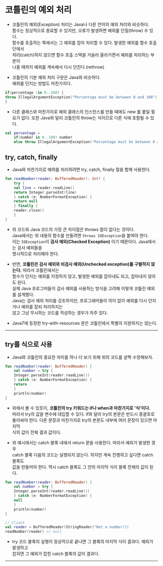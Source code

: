 # 코틀린의 예외 처리

- 코틀린의 예외(Exception) 처리는 Java나 다른 언어의 예외 처리와 비슷하다.  
  함수는 정상적으로 종료할 수 있지만, 오류가 발생하면 예외를 던질(throw) 수 있다.  
  함수를 호출하는 쪽에서는 그 예외를 잡아 처리할 수 있다. 발생한 예외를 함수 호출단에서  
  처리(catch)하지 않으면 함수 호출 스택을 거슬러 올라가면서 예외를 처리하는 부분이  
  나올 때까지 예외를 계속해서 다시 던진다.(rethrow)

- 코틀린의 기본 예외 처리 구문은 Java와 비슷하다.  
  예외를 던지는 방법도 마찬가지다.

```kt
if(percentage !in 0..100) {
throw IllegalArgumentException("Percentage must be between 0 and 100")
}
```

- 다른 클래스와 마찬가지로 예외 클래스의 인스턴스를 만들 때에도 new 를 붙일 필요가 없다.
  또한 Java와 달리 코틀린의 throw는 식이므로 다른 식에 포함될 수 있다.

```kt
val percentage =
    if(number in 0..100) number
    else throw IllegalArgumentException("Percentage must be between 0 and 100")
```

## try, catch, finally

- Java와 마찬가지로 예외를 처리하려면 try, catch, finally 절을 함께 사용한다.

```kt
fun readNumber(reader: BufferedReader): Int? {
    try {
	val line = reader.readLine()
	return Integer.parseInt(line)
    } catch (e: NumberFormatException) {
	return null
    } finally {
	reader.close()
    }
}
```

- 위 코드와 Java 코드의 가장 큰 차이점은 throws 절이 없다는 것이다.  
  Java에서는 위 내용의 함수를 만들려면 `throws IOException`을 붙여야 한다.  
  이는 `IOException`이 **검사 예외(Checked Exception)** 이기 때문이다. Java에서는 검사 예외들을  
  명시적으로 처리해야 한다.

- 반면, **코틀린은 검사 예외와 비검사 예외(Unchecked exception)를 구별하지 않는다.** 따라서 코틀린에서는  
  함수가 던지는 예외를 지정하지 않고, 발생한 예외를 잡아내도 되고, 잡아내지 않아도 된다.  
  실제 Java 프로그머들이 검사 예외를 사용하는 방식을 고려해 이렇게 코틀린 예외를 설계했다.  
  Java는 검사 예외 처리를 강조하지만, 프로그래머들이 의미 없이 예외를 다시 던지거나 예외를 잡되 처리하지는  
  않고 그냥 무시하는 코드를 작성하는 경우가 자주 있다.

- Java7에 등장한 try-with-resources 문은 코틀린에서 특별히 지원하지는 않는다.

<hr/>

## try를 식으로 사용

- Java와 코틀린의 중요한 차이를 하나 더 보기 위해 위의 코드를 살짝 수정해보자.

```kt
fun readNumber(reader: BufferedReader) {
    val number = try {
	Integer.parseInt(reader.readLine())
    } catch (e: NumberFormatException) {
	return
    }
    println(number)
}
```

- 위에서 볼 수 있듯이, **코틀린의 try 키워드는 if나 when과 마찬가지로 '식'이다.**  
  따라서 try의 값을 변수에 대입할 수 있다. if와 달리 try의 본문은 반드시 중괄호로  
  둘러싸야 한다. 다른 문장과 마찬가지로 try의 본문도 내부에 여러 문장이 있으면 마지막  
  식의 값이 전체 결과 값이다.

- 위 예시에서는 catch 블록 내에서 return 문을 사용한다. 따라서 예외가 발생한 경우  
  catch 블록 다음의 코드는 실행되지 않는다. 하지만 계속 진행하고 싶다면 catch 블록도  
  값을 만들어야 한다. 역시 catch 블록도 그 안의 마지막 식이 블록 전체의 값이 된다.

```kt
fun readNumber(reader: BufferedReader) {
    val number = try {
	Integer.parseInt(reader.readLine())
    } catch (e: NumberFormatException) {
	null
    }
    println(number)
}

// Client
val reader = BufferedReader(StringReader("Not a number!))
readNumber(reader) // null
```

- try 코드 블록의 실행이 정상적으로 끝나면 그 블록의 마지막 식이 결과다. 예외가 발생하고  
  잡히면 그 예외가 잡힌 catch 블록의 값이 결과다.

<hr/>
